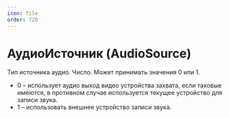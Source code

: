 ```yaml
---
icon: file
order: 720
---
```


# АудиоИсточник (AudioSource)

Тип источника аудио. Число. Может принимать значения 0 или 1.  
* 0 – использует аудио выход видео устройства захвата, если таковые имеются, в противном случае используется текущее устройство для записи звука.  
* 1 – использовать внешнее устройство записи звука.  


